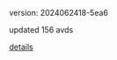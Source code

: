 version: 2024062418-5ea6

updated 156 avds

[details](https://github.com/0x74f917491bfa7ebfa379/ali_avd_db/blob/master/change_log/2024/06/24/18/5ea6.txt)